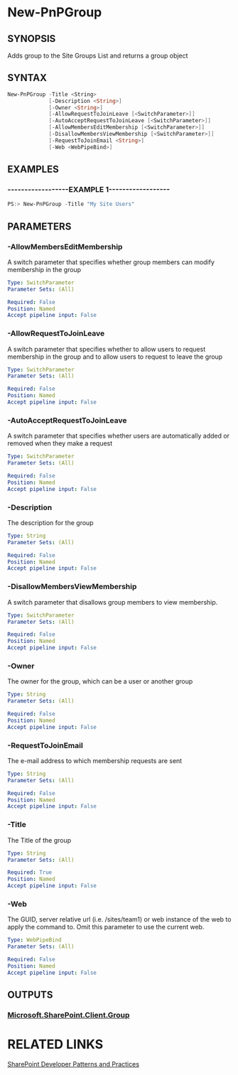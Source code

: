 # New-PnPGroup

## SYNOPSIS
Adds group to the Site Groups List and returns a group object

## SYNTAX 

```powershell
New-PnPGroup -Title <String>
             [-Description <String>]
             [-Owner <String>]
             [-AllowRequestToJoinLeave [<SwitchParameter>]]
             [-AutoAcceptRequestToJoinLeave [<SwitchParameter>]]
             [-AllowMembersEditMembership [<SwitchParameter>]]
             [-DisallowMembersViewMembership [<SwitchParameter>]]
             [-RequestToJoinEmail <String>]
             [-Web <WebPipeBind>]
```

## EXAMPLES

### ------------------EXAMPLE 1------------------
```powershell
PS:> New-PnPGroup -Title "My Site Users"
```



## PARAMETERS

### -AllowMembersEditMembership
A switch parameter that specifies whether group members can modify membership in the group

```yaml
Type: SwitchParameter
Parameter Sets: (All)

Required: False
Position: Named
Accept pipeline input: False
```

### -AllowRequestToJoinLeave
A switch parameter that specifies whether to allow users to request membership in the group and to allow users to request to leave the group

```yaml
Type: SwitchParameter
Parameter Sets: (All)

Required: False
Position: Named
Accept pipeline input: False
```

### -AutoAcceptRequestToJoinLeave
A switch parameter that specifies whether users are automatically added or removed when they make a request

```yaml
Type: SwitchParameter
Parameter Sets: (All)

Required: False
Position: Named
Accept pipeline input: False
```

### -Description
The description for the group

```yaml
Type: String
Parameter Sets: (All)

Required: False
Position: Named
Accept pipeline input: False
```

### -DisallowMembersViewMembership
A switch parameter that disallows group members to view membership.

```yaml
Type: SwitchParameter
Parameter Sets: (All)

Required: False
Position: Named
Accept pipeline input: False
```

### -Owner
The owner for the group, which can be a user or another group

```yaml
Type: String
Parameter Sets: (All)

Required: False
Position: Named
Accept pipeline input: False
```

### -RequestToJoinEmail
The e-mail address to which membership requests are sent

```yaml
Type: String
Parameter Sets: (All)

Required: False
Position: Named
Accept pipeline input: False
```

### -Title
The Title of the group

```yaml
Type: String
Parameter Sets: (All)

Required: True
Position: Named
Accept pipeline input: False
```

### -Web
The GUID, server relative url (i.e. /sites/team1) or web instance of the web to apply the command to. Omit this parameter to use the current web.

```yaml
Type: WebPipeBind
Parameter Sets: (All)

Required: False
Position: Named
Accept pipeline input: False
```

## OUTPUTS

### [Microsoft.SharePoint.Client.Group](https://msdn.microsoft.com/en-us/library/microsoft.sharepoint.client.group.aspx)

# RELATED LINKS

[SharePoint Developer Patterns and Practices](http://aka.ms/sppnp)